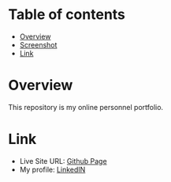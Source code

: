 # Table of contents

- [Overview](#overview)
- [Screenshot](#screenshot)
- [Link](#link)

# Overview

This repository is my online personnel portfolio.

# Link

- Live Site URL: [Github Page](https://suleeyman.github.io/Portfolio/)
- My profile: [LinkedIN](https://www.linkedin.com/in/yavuz-ozturk-7a532622b/)